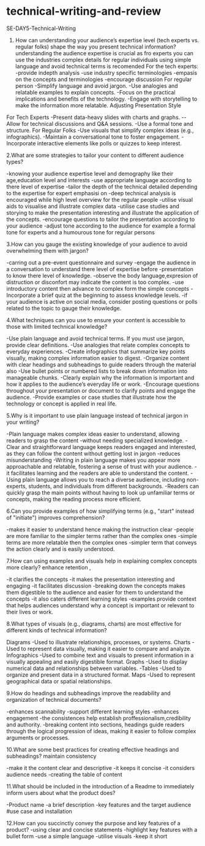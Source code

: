 # technical-writing-and-review
SE-DAY5-Technical-Writing
1. How can understanding your audience’s expertise level (tech experts vs. regular folks) shape the way you present technical information?
understanding the audience expertise is crucial as fro experts you can use the industries complex details for regular individuals using simple language and avoid technical terms is recomended
For the tech experts:
-provide indepth analysis
-use industry specific terminologies
-empasis on the concepts and terminologies 
-encourage discussion
For regular person
-Simplify language and avoid jargon.
-Use analogies and relatable examples to explain concepts.
-Focus on the practical implications and benefits of the technology.
-Engage with storytelling to make the information more relatable.
Adjusting Presentation Style

For Tech Experts
-Present data-heavy slides with charts and graphs.
--Allow for technical discussions and Q&A sessions.
-Use a formal tone and structure.
For Regular Folks
-Use visuals that simplify complex ideas (e.g., infographics).
-Maintain a conversational tone to foster engagement.
-Incorporate interactive elements like polls or quizzes to keep interest.

2.What are some strategies to tailor your content to different audience types?

-knowing your audience expertise level and demography like their age,education level and interests
-use appropriate language according to there level of expertise
-tailor the depth of the technical detailed depending to the expertise for expert emphasisi on -deep technical analysis is encouraged while high level overview for the regular people
-utilise visual aids to visualise and illustrate complex data
-utilise case studies and storying to make the presentation interesting and illustrate the application of the concepts.
-encourage questions to tailor the presentation according to your audience
-adjust tone according to the audience for example a formal tone for experts  and a humourous tone for regular persons

3.How can you gauge the existing knowledge of your audience to avoid overwhelming them with jargon?

-carring out a pre-event questionnaire and survey
-engage the audience in a conversation to understand there level of expertise before -presentation to know there level of knowledge.
-observe the body language,expresion of distruction or disconfort may indicate the content is too complex.
-use introductory content then advance to complex form the simple concepts
-Incorporate a brief quiz at the beginning to assess knowledge levels.
-if your audience is active on social media, consider posting questions or polls related to the topic to gauge their knowledge.

4.What techniques can you use to ensure your content is accessible to those with limited technical knowledge?

-Use plain language and avoid technical terms. If you must use jargon, provide clear definitions.
-Use analogies that relate complex concepts to everyday experiences.
-Create infographics that summarize key points visually, making complex information easier to digest.
-Organize content with clear headings and subheadings to guide readers through the material also -Use bullet points or numbered lists to break down information into manageable chunks.
-Clearly explain why the information is important and how it applies to the audience’s everyday life or work.
-Encourage questions throughout your presentation or document to clarify points and engage the audience.
-Provide examples or case studies that illustrate how the technology or concept is applied in real life.

5.Why is it important to use plain language instead of technical jargon in your writing?

-Plain language makes complex ideas easier to understand, allowing readers to grasp the content -without needing specialized knowledge.
-Clear and straightforward language keeps readers engaged and interested, as they can follow the content without getting lost in jargon
-reduces misunderstanding
-Writing in plain language makes you appear more approachable and relatable, fostering a sense of trust with your audience.
-it facilitates learning and the readers are able to understand the content.
-Using plain language allows you to reach a diverse audience, including non-experts, students, and individuals from different backgrounds.
-Readers can quickly grasp the main points without having to look up unfamiliar terms or concepts, making the reading process more efficient.

6.Can you provide examples of how simplifying terms (e.g., "start" instead of "initiate") improves comprehension?

-makes it easier to understand hence making the instruction clear
-people are more familiar to the simpler terms rather than the complex ones
-simple terms are more relatable then the complex ones 
-simpler term that conveys the action clearly and is easily understood.

7.How can using examples and visuals help in explaining complex concepts more clearly?
enhance retention ,

-it clarifies the concepts 
-it makes the presentation interesting and engaging
-it facilitates discussion
-breaking down the concepts makes them digestible to the audience and easier  for them to understand the concepts
-it also caters different learning styles
-examples provide context that helps audiences understand why a concept is important or relevant to their lives or work.

8.What types of visuals (e.g., diagrams, charts) are most effective for different kinds of technical information?

Diagrams
-Used  to illustrate relationships, processes, or systems.
Charts
-Used to represent data visually, making it easier to compare and analyze.
Infographics
-Used to combine text and visuals to present information in a visually appealing and easily digestible format.
Graphs
-Used to display numerical data and relationships between variables.
-Tables
-Used to organize and present data in a structured format.
Maps
-Used to represent geographical data or spatial relationships.

9.How do headings and subheadings improve the readability and organization of technical documents?

-enhances scannability
-support different learning styles
-enhances engagement
-the consistences help establish proffessionalism,credibility and authority.
-breaking content into sections, headings guide readers through the logical progression of ideas, making it easier to follow complex arguments or processes.

10.What are some best practices for creating effective headings and subheadings?
maintain consistency

-make it the content clear and descriptive
-it keeps it concise
-it considers audience needs
-creating the table of content

11.What should be included in the introduction of a Readme to immediately inform users about what the product does?

-Product name 
-a brief description
-key features and the target audience
#use case and installation

12.How can you succinctly convey the purpose and key features of a product?
-using clear and concise statements
-highlight key features with a bullet form
-use a simple language
-utilise visuals
-keep it short